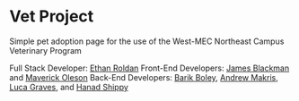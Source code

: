 # Vet Project

Simple pet adoption page for the use of the West-MEC Northeast Campus Veterinary Program

Full Stack Developer: [Ethan Roldan](https://github.com/TheCapn-MEC)
Front-End Developers: [James Blackman](https://github.com/Jblack262) and [Maverick Oleson](https://github.com/Moleso587587)
Back-End Developers: [Barik Boley](https://github.com/xBarikadex), [Andrew Makris](https://github.com/Amakris12), [Luca Graves](https://github.com/lgrave264), and [Hanad Shippy](https://github.com/Hshipp267)
